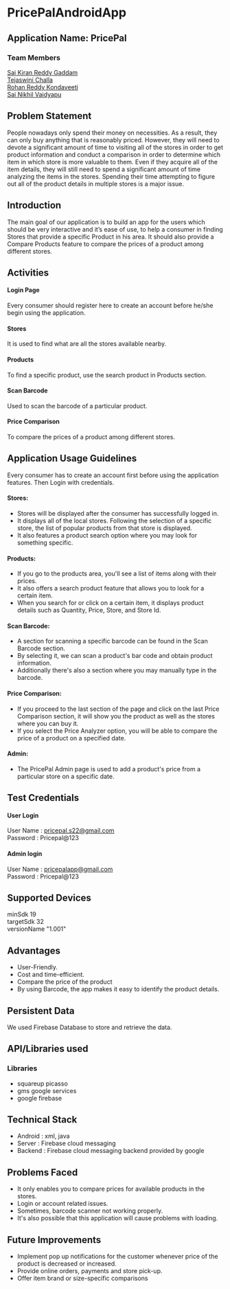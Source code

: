 # PricePalAndroidApp
## Application Name: PricePal

### Team Members
[Sai Kiran Reddy Gaddam](https://github.com/iamsaikiran)<br>
[Tejaswini Challa](https://github.com/tejaswinichalla1812)<br>
[Rohan Reddy Kondaveeti](https://github.com/rohan2453)<br>
[Sai Nikhil Vaidyapu](https://github.com/vaidyapusainikhil)


## Problem Statement
People nowadays only spend their money on necessities. As a result, they can only buy anything that is reasonably priced. However, they will need to devote a significant amount of time to visiting all of the stores in order to get product information and conduct a comparison in order to determine which item in which store is more valuable to them. Even if they acquire all of the item details, they will still need to spend a significant amount of time analyzing the items in the stores. Spending their time attempting to figure out all of the product details in multiple stores is a major issue.


## Introduction
The main goal of our application is to build an app for the users which should be very interactive and it’s ease of use, to help a consumer in finding Stores that provide a specific Product in his area. It should also provide a Compare Products feature to compare the prices of a product among different stores.


## Activities
#### Login Page
Every consumer should register here to create an account before he/she begin using the application.

#### Stores
It is used to find what are all the stores available nearby.

#### Products 
To find a specific product, use the search product in Products section.

#### Scan Barcode 
Used to scan the barcode of a particular product.

#### Price Comparison 
To compare the prices of a product among different stores.


## Application Usage Guidelines
Every consumer has to create an account first before using the application features. Then Login with credentials.

#### Stores:
- Stores will be displayed after the consumer has successfully logged in.
- It displays all of the local stores. Following the selection of a specific store, the list of popular products from that store is displayed.
- It also features a product search option where you may look for something specific.

#### Products:
- If you go to the products area, you'll see a list of items along with their prices.
- It also offers a search product feature that allows you to look for a certain item.
- When you search for or click on a certain item, it displays product details such as Quantity, Price, Store, and Store Id.

#### Scan Barcode:
- A section for scanning a specific barcode can be found in the Scan Barcode section.
- By selecting it, we can scan a product's bar code and obtain product information.
- Additionally there's also a section where you may manually type in the barcode.

#### Price Comparison:
- If you proceed to the last section of the page and click on the last Price Comparison section, it will show you the product as well as the stores where you can buy   it.
- If you select the Price Analyzer option, you will be able to compare the price of a product on a specified date.

#### Admin:
- The PricePal Admin page is used to add a product's price from a particular store on a specific date.


## Test Credentials

#### User Login
User Name : pricepal.s22@gmail.com<br>
Password : Pricepal@123

#### Admin login
User Name : pricepalapp@gmail.com<br>
Password : Pricepal@123


## Supported Devices
minSdk 19<br>
targetSdk 32<br>
versionName "1.001"


## Advantages
- User-Friendly.
- Cost and time-efficient.
- Compare the price of the product
- By using Barcode, the app makes it easy to identify the product details.


## Persistent Data
We used Firebase Database to store and retrieve the data.

## API/Libraries used

### Libraries
- squareup picasso
- gms google services
- google firebase


## Technical Stack
- Android : xml, java 
- Server : Firebase cloud messaging      
- Backend : Firebase cloud messaging backend provided by google


## Problems Faced
- It only enables you to compare prices for available products in the stores.
- Login or account related issues.
- Sometimes, barcode scanner not working properly.
- It's also possible that this application will cause problems with loading.


## Future Improvements
- Implement pop up notifications for the customer whenever price of the product is decreased or increased.
- Provide online orders, payments and store pick-up.
- Offer item brand or size-specific comparisons




